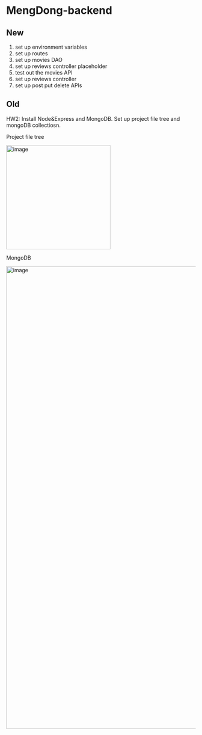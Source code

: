# MengDong-backend

## New

1. set up environment variables
2. set up routes
3. set up movies DAO
4. set up reviews controller placeholder
5. test out the movies API
6. set up reviews controller
7. set up post put delete APIs

## Old

HW2: Install Node&Express and MongoDB. Set up project file tree and mongoDB collectiosn.

Project file tree

<img width="277" alt="image" src="https://user-images.githubusercontent.com/97571708/194184615-ea18bb76-15e4-42ff-9f23-558b29b70fd9.png">

MongoDB

<img width="1232" alt="image" src="https://user-images.githubusercontent.com/97571708/194184978-d1e4ca73-ac8d-4eb6-b44f-79ec19ca3d31.png">
